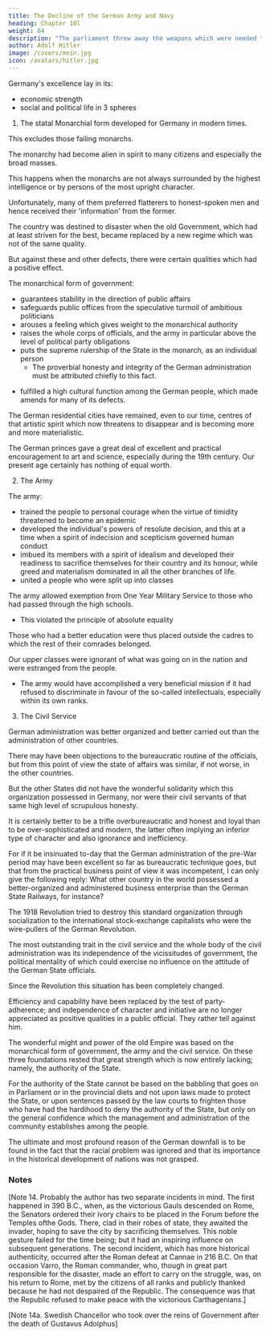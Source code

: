 ```yaml
---
title: The Decline of the German Army and Navy
heading: Chapter 10l
weight: 84
description: "The parliament threw away the weapons which were needed to defend the liberty of our people"
author: Adolf Hitler
image: /covers/mein.jpg
icon: /avatars/hitler.jpg
---
```



Germany's excellence lay in its:
- economic strength
- social and political life in 3 spheres

<!-- But even if we disregard this advantage of national independence in  matters there were certain other positive features of our  which were of outstanding excellence. 

These features were represented by three institutions which were constant sources of regeneration. In their respective spheres they were models of perfection and were partly unrivalled. -->

1. The statal Monarchial form developed for Germany in modern times.

This excludes those failing monarchs. 

<!--  who, as human beings, were subject to the failings which afflict this life and its children.
If we were not so tolerant in these matters, then the case of the present generation
would be hopeless; for if we take into consideration the personal capabilities and
character of the representative figures in our present regime it would be difficult to
imagine a more modest level of intelligence and moral character. If we measure the
'value' of the German Revolution by the personal worth and calibre of the individuals
whom this revolution has presented to the German people since November 1918 then
we may feel ashamed indeed in thinking of the judgment which posterity will pass on
these people, when the Law for the Protection of the Republic can no longer silence
public opinion. Coming generations will surely decide that the intelligence and
integrity of our new German leaders were in adverse ratio to their boasting and their
vices. -->

The monarchy had become alien in spirit to many citizens and especially the broad masses. 

This happens when the monarchs are not always surrounded by the highest intelligence or by persons of the most upright character.

Unfortunately, many of them preferred flatterers to honest-spoken men and hence received their 'information' from the former. 

<!-- This was
a source of grave danger at a time when the world was passing through a period in
which many of the old conditions were changing and when this change was affecting
even the traditions of the Court.

The average man or woman could not have felt a wave of enthusiasm surging within
the breast when, for example, at the turn of the century, a princess in uniform and on
horseback had the soldiers file past her on parade. Those high circles had apparently no
idea of the impression which such a parade made on the minds of ordinary people; else 
such unfortunate occurrences would not have taken place. The sentimental
humanitarianism--not always very sincere--which was professed in those high circles
was often more repulsive than attractive. When, for instance, the Princess X
condescended to taste the products of a soup kitchen and found them excellent, as
usual, such a gesture might have made an excellent impression in times long past, but
on this occasion it had the opposite effect to what was intended. For even if we take it
for granted that Her Highness did not have the slightest idea, that on the day she
sampled it, the food was not quite the same as on other days, it sufficed that the people
knew it. Even the best of intentions thus became an object of ridicule or a cause of
exasperation.

Descriptions of the proverbial frugality practised by the monarch, his much too early
rise in the morning and the drudgery he had to go through all day long until late at
night, and especially the constantly expressed fears lest he might become
undernourished--all this gave rise to ominous expression on the part of the people.
Nobody was keen to know what and how much the monarch ate or drank. Nobody
grudged him a full meal, or the necessary amount of sleep. Everybody was pleased
when the monarch, as a man and a personality, brought honour on his family and his
country and fulfilled his duties as a sovereign. All the legends which were circulated
about him helped little and did much damage.

These and such things, however, are only mere bagatelle. What was much worse was
the feeling, which spread throughout large sections of the nation, that the affairs of the
individual were being taken care of from above and that he did not need to bother
himself with them. As long as the Government was really good, or at least moved by
goodwill, no serious objections could be raised. -->

The country was destined to disaster when the old Government, which had at least striven for the best, became replaced by a new regime which was not of the same quality. 

<!-- Then the docile obedience and infantile credulity which formerly offered no resistance was bound to be one of the most fatal evils that can be imagined.  -->

But against these and other defects, there were certain qualities which had a positive effect.

The monarchical form of government:
- guarantees stability in the direction of public affairs
- safeguards public offices from the speculative turmoil of ambitious politicians
- arouses a feeling which gives weight to the monarchical authority
- raises the whole corps of officials, and the army in particular above the level of political party obligations
- puts the supreme rulership of the State in the monarch, as an individual person
  - The proverbial honesty and integrity of the German administration must be attributed chiefly to this fact.
<!-- who could serve as the symbol of responsibility, which a monarch has to bear more 
seriously than any anonymous parliamentary majority. Indeed,  -->
- fulfilled a high cultural function among the German people, which made amends for many of its defects. 

The German residential cities have remained, even to our time, centres of that artistic spirit which now threatens to disappear and is becoming more and more materialistic. 

The German princes gave a great deal of excellent and practical encouragement to art and science, especially during the 19th century. Our present age certainly has nothing of equal worth.


<!-- During that process of disintegration which was slowly extending throughout the social order the most positive force of resistance was that offered by the army. This was the strongest source of education which the German people possessed. For that reason all the hatred of our enemies was directed against the paladin of our national selfpreservation and our liberty. The strongest testimony in favour of this unique institution is the fact that it was derided, hated and fought against, but also feared, by worthless elements all round. The fact that the international profiteers who gathered at Versailles, further to exploit and plunder the nations directed their enmity specially against the old German army proved once again that it deserved to be regarded as the institution which protected the liberties of our people against the forces of the international stock-exchange. If the army had not been there to sound the alarm and stand on guard, the purposes of the Versailles representatives would have been carried out much sooner. There is only one word to express what the German people owe to this army--Everything! -->


2. The Army 

<!-- It was the army that still inculcated a sense of responsibility among the people when this quality had become very rare and when the habit of shirking every kind of responsibility was steadily spreading. This habit had grown up under the evil influences of Parliament, which was itself the very model of irresponsibility.  -->

The army:
- trained the people to personal courage when the virtue of timidity threatened to become an epidemic
- developed the individual's powers of resolute decision, and this at a time when a spirit of indecision and scepticism governed human conduct
- imbued its members with a spirit of idealism and developed their readiness to sacrifice themselves for their country and its honour, while greed and materialism dominated in all the other branches of life. 
- united a people who were split up into classes

 <!-- and when the spirit of sacrificing one's personal interests for the good of the community was considered as something that amounted almost to weakmindedness.  -->

<!-- At a time when only those were estimated as intelligent who knew how to safeguard and promote their own egotistic interests, the army was the school through which individual Germans were taught not to seek the salvation of their nation in the false ideology of international fraternization between negroes, Germans, Chinese,
French and English, etc., but in the strength and unity of their own national being. -->

<!-- 
At a time when the wiseacres were everywhere setting the fashion it needed courage to uphold the principle that any command is better than none. 

This one principle represents a robust and sound style of thought, of which not a trace would have been left in the other branches of life if the army had not furnished a constant rejuvenation of this  fundamental force. A sufficient proof of this may be found in the appalling lack of decision which our present government authorities display.  -->

<!-- They cannot shake off their mental and moral lethargy and decide on some definite line of action except when they
are forced to sign some new dictate for the exploitation of the German people. In that
case they decline all responsibility while at the same time they sign everything which
the other side places before them; and they sign with the readiness of an official stenographer. Their conduct is here explicable on the ground that in this case they are not under the necessity of coming to a decision; for the decision is dictated to them.  -->




The army allowed exemption from One Year Military Service to those who had passed through the high schools.
- This violated the principle of absolute equality 

Those who had a better education were thus placed outside the cadres to which the rest of their comrades belonged. 

Our upper classes were ignorant of what was going on in the nation and were estranged from the people.
- The army would have accomplished a very beneficial mission if it had refused to discriminate in favour of the so-called intellectuals, especially within its own ranks.

<!-- It was a mistake that this was not done; but in this world of ours can we find any institution that has not at least one
defect? And in the army the good features were so absolutely predominant that the few
defects it had were far below the average that generally rises from human weakness.
But the greatest credit which the army of the old Empire deserves is that, at a time when
the person of the individual counted for nothing and the majority was everything, it
placed individual personal values above majority values.

By insisting on its faith in personality, the army opposed that typically Jewish and democratic apotheosis of the
power of numbers. The army trained what at that time was most surely needed:
namely, real men. 

In a period when men were falling a prey to effeminacy and laxity, 350,000 vigorously trained young men went from the ranks of the army each year to mingle with their fellow-men. In the course of their two years' training they had lost the
softness of their young days and had developed bodies as tough as steel. The young
man who had been taught obedience for two years was now fitted to command. The
trained soldier could be recognized already by his walk.

This was the great school of the German nation; and it was not without reason that it
drew upon its head all the bitter hatred of those who wanted the Empire to be weak and
defenceless, because they were jealous of its greatness and were themselves possessed
by a spirit of rapacity and greed. The rest of the world recognized a fact which many
Germans did not wish to see, either because they were blind to facts or because out of
malice they did not wish to see it. This fact was that the German Army was the most 
powerful weapon for the defence and freedom of the German nation and the best
guarantee for the livelihood of its citizens. -->


3. The Civil Service

German administration was better organized and better carried out than the administration of other countries. 

There may have been objections to the bureaucratic routine of the officials, but from this point of view the state of affairs was similar, if not worse, in the other countries. 

But the other States did not have the wonderful solidarity which this organization possessed in Germany, nor were their civil servants of that
same high level of scrupulous honesty.

It is certainly better to be a trifle overbureaucratic and honest and loyal than to be over-sophisticated and modern, the latter often implying an inferior type of character and also ignorance and inefficiency. 

For if it be insinuated to-day that the German administration of the pre-War period may have been excellent so far as bureaucratic technique goes, but that from the practical business point of view it was incompetent, I can only give the following reply: What other country in the world possessed a better-organized and administered business enterprise than the German State Railways, for instance? 

The 1918 Revolution tried to destroy this standard organization through socialization to the international stock-exchange capitalists who were the wire-pullers of the German Revolution. 

The most outstanding trait in the civil service and the whole body of the civil administration was its independence of the vicissitudes of government, the political mentality of which could exercise no influence on the attitude of the German State officials. 

Since the Revolution this situation has been completely changed.

Efficiency and capability have been replaced by the test of party-adherence; and independence of character and initiative are no longer appreciated as positive qualities in a public official. They rather tell against him.

The wonderful might and power of the old Empire was based on the monarchical form of government, the army and the civil service. On these three foundations rested that great strength which is now entirely lacking; namely, the authority of the State. 

For the authority of the State cannot be based on the babbling that goes on in Parliament or in the provincial diets and not upon laws made to protect the State, or upon sentences passed by the law courts to frighten those who have had the hardihood to deny the authority of the State, but only on the general confidence which the management and administration of the community establishes among the people. 

<!-- This confidence is in its turn, nothing else than the result of an unshakable inner conviction that the government and administration of a country is inspired by disinterested and honest goodwill and on the feeling that the spirit of the law is in complete harmony with the moral convictions of the people. In the long run, systems of government are not maintained by terrorism but on the belief of the people in the merits and sincerity of those who administer and promote the public interests.

Before the War, certain grave evils tended to infect and corrode the inner strength of the nation, it must be remembered that the other States suffered even more than Germany from these drawbacks and yet those other States did not fail and break down when the time of crisis came. 

If we remember further that those defects in pre-War Germany were outweighed by great positive qualities we shall have to look elsewhere for the effective cause of the collapse. And elsewhere it lay. -->

The ultimate and most profound reason of the German downfall is to be found in the fact that the racial problem was ignored and that its importance in the historical development of nations was not grasped. 

<!-- For the events that take place in the life of nations are not due to chance but are the natural results of the effort to conserve and multiply the species and the race, even though men may not be able consciously to picture to their minds the profound motives of their conduct.  -->

### Notes

[Note 14. Probably the author has two separate incidents in mind. The first happened in 390 B.C., when, as the victorious Gauls descended on Rome, the Senators ordered their ivory chairs to be placed in the Forum before the Temples ofthe Gods. There, clad in their robes of state, they awaited the invader, hoping to save the city by sacrificing themselves. This noble gesture failed for the time being; but it had an inspiring influence on subsequent generations. The second incident, which has more historical authenticity, occurred after the Roman defeat at Cannae in 216 B.C. On that occasion Varro, the Roman commander, who, though in great part responsible for the disaster, made an effort to carry on the struggle, was, on his return to Rome, met by the citizens of all ranks and publicly thanked because he had not despaired of the Republic. The consequence was that the Republic refused to make peace with the victorious Carthagenians.]

[Note 14a. Swedish Chancellor who took over the reins of Government after the death of Gustavus Adolphus] 

